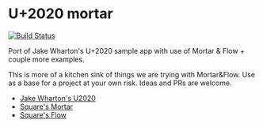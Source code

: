 U+2020 mortar
============

[![Build Status](https://travis-ci.org/runningcode/u2020-mortar.svg?branch=master)](https://travis-ci.org/runningcode/u2020-mortar)

Port of Jake Wharton's U+2020 sample app with use of Mortar &amp; Flow + couple more examples.

This is more of a kitchen sink of things we are trying with Mortar&Flow. Use as a base for a project at your own risk. Ideas and PRs are welcome.

* [Jake Wharton's U2020](https://github.com/JakeWharton/u2020)
* [Square's Mortar](https://github.com/square/mortar)
* [Square's Flow](https://github.com/square/flow)
